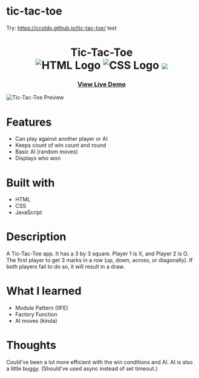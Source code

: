 # tic-tac-toe

Try: https://ccolds.github.io/tic-tac-toe/
test
<div align='center'>
    <h1>Tic-Tac-Toe
    <br>
        <img src="https://img.shields.io/static/v1?label=&message=HTML&color=E34F26&style=for-the-badge&logo=HTML5&logoColor=white&logoWidth=&labelColor=&link=" alt="HTML Logo">
        <img src="https://img.shields.io/static/v1?label=&message=CSS&color=1572B6&style=for-the-badge&logo=CSS3&logoColor=white&logoWidth=&labelColor=&link=" alt="CSS Logo">
        <img src="https://img.shields.io/static/v1?label=&message=Javascript&color=F7DF1E&style=for-the-badge&logo=Javascript&logoColor=black&logoWidth=&labelColor=&link=">
        <br>
    </h1>
    <h3><b><a href="https://ccolds.github.io/tic-tac-toe/">View Live Demo</a></b></h3>
    
</div>

![Tic-Tac-Toe Preview](https://media.discordapp.net/attachments/249554120514600960/1053429127639728148/image.png?width=881&height=495)

# Features
- Can play against another player or AI 
- Keeps count of win count and round
- Basic AI (random moves)
- Displays who won


# Built with
- HTML 
- CSS
- JavaScript

# Description
A Tic-Tac-Toe app. It has a 3 by 3 square. Player 1 is X, and Player 2 is O. The first player to get 3 marks in a row (up, down, across, or diagonally). If both players fail to do so, it will result in a draw.

# What I learned
- Module Pattern (IIFE)
- Factory Function
- AI moves (kinda)

# Thoughts
Could've been a lot more efficient with the win conditions and AI. AI is also a little buggy. (Should've used async instead of set timeout.)